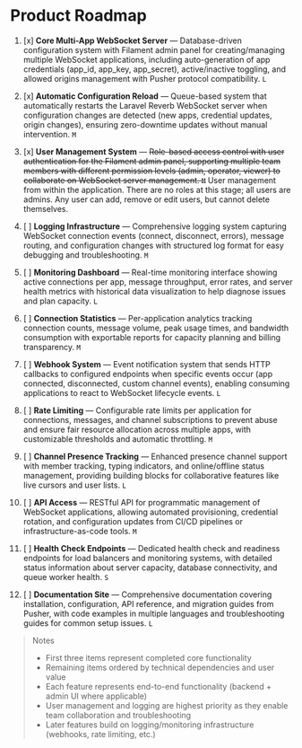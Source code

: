 # Product Roadmap

1. [x] **Core Multi-App WebSocket Server** — Database-driven configuration system with Filament admin panel for creating/managing multiple WebSocket applications, including auto-generation of app credentials (app_id, app_key, app_secret), active/inactive toggling, and allowed origins management with Pusher protocol compatibility. `L`

2. [x] **Automatic Configuration Reload** — Queue-based system that automatically restarts the Laravel Reverb WebSocket server when configuration changes are detected (new apps, credential updates, origin changes), ensuring zero-downtime updates without manual intervention. `M`

3. [x] **User Management System** — ~~Role-based access control with user authentication for the Filament admin panel, supporting multiple team members with different permission levels (admin, operator, viewer) to collaborate on WebSocket server management. `M`~~ User management from within the application. There are no roles at this stage; all users are admins. Any user can add, remove or edit users, but cannot delete themselves.

4. [ ] **Logging Infrastructure** — Comprehensive logging system capturing WebSocket connection events (connect, disconnect, errors), message routing, and configuration changes with structured log format for easy debugging and troubleshooting. `M`

5. [ ] **Monitoring Dashboard** — Real-time monitoring interface showing active connections per app, message throughput, error rates, and server health metrics with historical data visualization to help diagnose issues and plan capacity. `L`

6. [ ] **Connection Statistics** — Per-application analytics tracking connection counts, message volume, peak usage times, and bandwidth consumption with exportable reports for capacity planning and billing transparency. `M`

7. [ ] **Webhook System** — Event notification system that sends HTTP callbacks to configured endpoints when specific events occur (app connected, disconnected, custom channel events), enabling consuming applications to react to WebSocket lifecycle events. `L`

8. [ ] **Rate Limiting** — Configurable rate limits per application for connections, messages, and channel subscriptions to prevent abuse and ensure fair resource allocation across multiple apps, with customizable thresholds and automatic throttling. `M`

9. [ ] **Channel Presence Tracking** — Enhanced presence channel support with member tracking, typing indicators, and online/offline status management, providing building blocks for collaborative features like live cursors and user lists. `L`

10. [ ] **API Access** — RESTful API for programmatic management of WebSocket applications, allowing automated provisioning, credential rotation, and configuration updates from CI/CD pipelines or infrastructure-as-code tools. `M`

11. [ ] **Health Check Endpoints** — Dedicated health check and readiness endpoints for load balancers and monitoring systems, with detailed status information about server capacity, database connectivity, and queue worker health. `S`

12. [ ] **Documentation Site** — Comprehensive documentation covering installation, configuration, API reference, and migration guides from Pusher, with code examples in multiple languages and troubleshooting guides for common setup issues. `L`

> Notes
> - First three items represent completed core functionality
> - Remaining items ordered by technical dependencies and user value
> - Each feature represents end-to-end functionality (backend + admin UI where applicable)
> - User management and logging are highest priority as they enable team collaboration and troubleshooting
> - Later features build on logging/monitoring infrastructure (webhooks, rate limiting, etc.)
